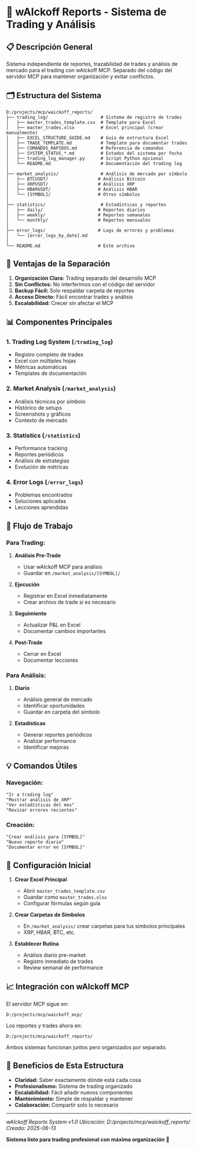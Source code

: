 # 🎯 wAIckoff Reports - Sistema de Trading y Análisis

## 📋 Descripción General

Sistema independiente de reportes, trazabilidad de trades y análisis de mercado para el trading con wAIckoff MCP. Separado del código del servidor MCP para mantener organización y evitar conflictos.

## 🗂️ Estructura del Sistema

```
D:/projects/mcp/waickoff_reports/
├── trading_log/                    # Sistema de registro de trades
│   ├── master_trades_template.csv  # Template para Excel
│   ├── master_trades.xlsx          # Excel principal (crear manualmente)
│   ├── EXCEL_STRUCTURE_GUIDE.md    # Guía de estructura Excel
│   ├── TRADE_TEMPLATE.md           # Template para documentar trades
│   ├── COMANDOS_RAPIDOS.md         # Referencia de comandos
│   ├── SYSTEM_STATUS_*.md          # Estados del sistema por fecha
│   ├── trading_log_manager.py      # Script Python opcional
│   └── README.md                   # Documentación del trading log
│
├── market_analysis/                # Análisis de mercado por símbolo
│   ├── BTCUSDT/                   # Análisis Bitcoin
│   ├── XRPUSDT/                   # Análisis XRP
│   ├── HBARUSDT/                  # Análisis HBAR
│   └── [SYMBOL]/                  # Otros símbolos
│
├── statistics/                     # Estadísticas y reportes
│   ├── daily/                     # Reportes diarios
│   ├── weekly/                    # Reportes semanales
│   └── monthly/                   # Reportes mensuales
│
├── error_logs/                    # Logs de errores y problemas
│   └── [error_logs_by_date].md    
│
└── README.md                      # Este archivo
```

## 🚀 Ventajas de la Separación

1. **Organización Clara:** Trading separado del desarrollo MCP
2. **Sin Conflictos:** No interferimos con el código del servidor
3. **Backup Fácil:** Solo respaldar carpeta de reportes
4. **Acceso Directo:** Fácil encontrar trades y análisis
5. **Escalabilidad:** Crecer sin afectar el MCP

## 📊 Componentes Principales

### **1. Trading Log System** (`/trading_log`)
- Registro completo de trades
- Excel con múltiples hojas
- Métricas automáticas
- Templates de documentación

### **2. Market Analysis** (`/market_analysis`)
- Análisis técnicos por símbolo
- Histórico de setups
- Screenshots y gráficos
- Contexto de mercado

### **3. Statistics** (`/statistics`)
- Performance tracking
- Reportes periódicos
- Análisis de estrategias
- Evolución de métricas

### **4. Error Logs** (`/error_logs`)
- Problemas encontrados
- Soluciones aplicadas
- Lecciones aprendidas

## 🎯 Flujo de Trabajo

### **Para Trading:**
1. **Análisis Pre-Trade**
   - Usar wAIckoff MCP para análisis
   - Guardar en `/market_analysis/[SYMBOL]/`
   
2. **Ejecución**
   - Registrar en Excel inmediatamente
   - Crear archivo de trade si es necesario

3. **Seguimiento**
   - Actualizar P&L en Excel
   - Documentar cambios importantes

4. **Post-Trade**
   - Cerrar en Excel
   - Documentar lecciones

### **Para Análisis:**
1. **Diario**
   - Análisis general de mercado
   - Identificar oportunidades
   - Guardar en carpeta del símbolo

2. **Estadísticas**
   - Generar reportes periódicos
   - Analizar performance
   - Identificar mejoras

## 💡 Comandos Útiles

### **Navegación:**
```
"Ir a trading log"
"Mostrar análisis de XRP"
"Ver estadísticas del mes"
"Revisar errores recientes"
```

### **Creación:**
```
"Crear análisis para [SYMBOL]"
"Nuevo reporte diario"
"Documentar error en [SYMBOL]"
```

## 🔧 Configuración Inicial

1. **Crear Excel Principal**
   - Abrir `master_trades_template.csv`
   - Guardar como `master_trades.xlsx`
   - Configurar fórmulas según guía

2. **Crear Carpetas de Símbolos**
   - En `/market_analysis/` crear carpetas para tus símbolos principales
   - XRP, HBAR, BTC, etc.

3. **Establecer Rutina**
   - Análisis diario pre-market
   - Registro inmediato de trades
   - Review semanal de performance

## 📈 Integración con wAIckoff MCP

El servidor MCP sigue en:
```
D:/projects/mcp/waickoff_mcp/
```

Los reportes y trades ahora en:
```
D:/projects/mcp/waickoff_reports/
```

Ambos sistemas funcionan juntos pero organizados por separado.

## 🎉 Beneficios de Esta Estructura

- **Claridad:** Saber exactamente dónde está cada cosa
- **Profesionalismo:** Sistema de trading organizado
- **Escalabilidad:** Fácil añadir nuevos componentes
- **Mantenimiento:** Simple de respaldar y mantener
- **Colaboración:** Compartir solo lo necesario

---

*wAIckoff Reports System v1.0*
*Ubicación: D:/projects/mcp/waickoff_reports/*
*Creado: 2025-06-13*

**Sistema listo para trading profesional con máxima organización** 🚀